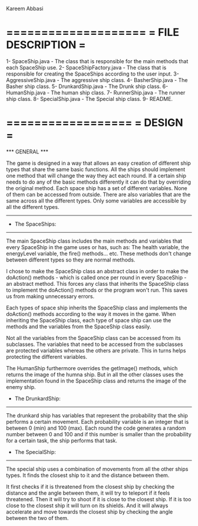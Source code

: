 Kareem Abbasi

====================
= FILE DESCRIPTION =
====================
1- SpaceShip.java - The class that is responsible for the main methods that each SpaceShip use.
2- SpaceShipFactory.java - The class that is responsible for creating the SpaceShips according to the user input.
3- AggressiveShip.java - The aggressive ship class.
4- BasherShip.java - The Basher ship class.
5- DrunkardShip.java - The Drunk ship class.
6- HumanShip.java - The human ship class.
7- RunnerShip.java - The runner ship class.
8- SpecialShip.java - The Special ship class.
9- README.


==================
=     DESIGN     =
==================

***      GENERAL      ***

The game is designed in a way that allows an easy creation of different ship types that share the same basic functions.
All the ships should implement one method that will change the way they act each round. If a certain ship needs to do
any of the basic methods differently it can do that by overriding the original method.
Each space ship has a set of different variables. None of them can be accessed from outside.
There are also variables that are the same across all the different types.
Only some variables are accessible by all the different types.

*************************

- The SpaceShips:
--------------------
The main SpaceShip class includes the main methods and variables that every SpaceShip in the game uses or has,
such as: The health variable, the energyLevel variable, the fire() methods... etc. These methods don't change
between different types so they are normal methods.

I chose to make the SpaceShip class an abstract class in order to make the doAction() methods - which is called once
per round in every SpaceShip - an abstract method. This forces any class that inherits the SpaceShip class to
implement the doAction() methods or the program won't run. This saves us from making unnecessary errors.

Each types of space ship inherits the SpaceShip class and implements the doAction() methods according to the way
it moves in the game. When inheriting the SpaceShip class, each type of space ship can use the methods and the
variables from the SpaceShip class easily.

Not all the variables from the SpaceShip class can be accessed from its subclasses. The variables that need to be
accessed from the subclasses are protected variables whereas the others are private. This in turns helps protecting
the different variables.

The HumanShip furthermore overrides the getImage() methods, which returns the image of the humna ship. But in
all the other classes uses the implementation found in the SpaceShip class and returns the image of the enemy ship.


- The DrunkardShip:
----------------------
The drunkard ship has variables that represent the probability that the ship performs a certain movement.
Each probability variable is an integer that is between 0 (min) and 100 (max).
Each round the code generates a random number between 0 and 100 and if this number is smaller than the probability
for a certain task, the ship performs that task.


- The SpecialShip:
---------------------
The special ship uses a combination of movements from all the other ships types.
It finds the closest ship to it and the distance between them.

It first checks if it is threatened from the closest ship by checking the distance and the angle between them, it will
try to teleport if it feels threatened.
Then it will try to shoot if it is close to the closest ship.
If it is too close to the closest ship it will turn on its shields. And it will always accelerate and move towards
the closest ship by checking the angle between the two of them.


